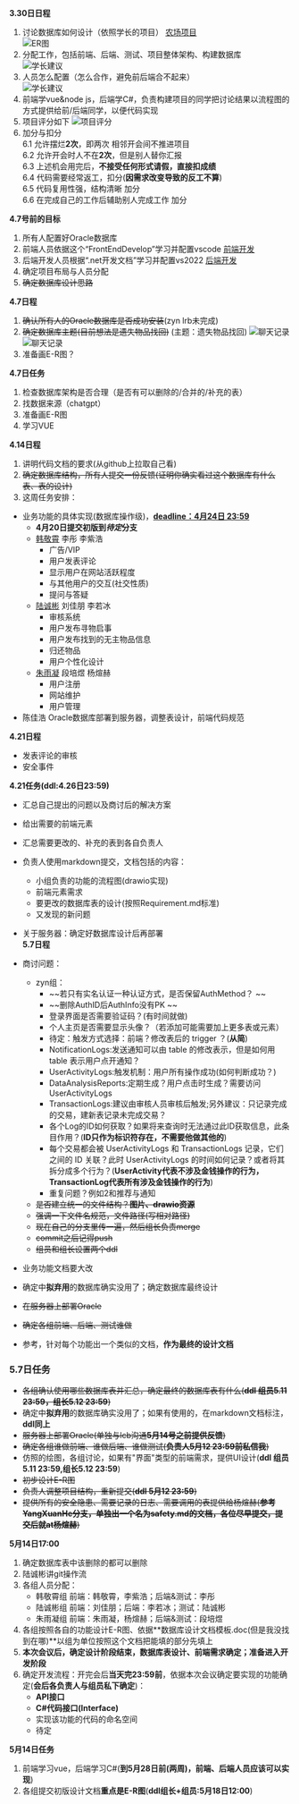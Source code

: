 **3.30日日程**
1. 讨论数据库如何设计（依照学长的项目）
[农场项目](../../Files/FarmManagement.pdf)  
![ER图](../../Images/ER_picture.png)  
2. 分配工作，包括前端、后端、测试、项目整体架构、构建数据库  
![学长建议](../../Images/PrimaryArrangement.png)  
3. 人员怎么配置（怎么合作，避免前后端合不起来）  
![学长建议](../../Images/PersonnelArrangement.png)  
4. 前端学vue&node js，后端学C#，负责构建项目的同学把讨论结果以流程图的方式提供给前/后端同学，以便代码实现
5. 项目评分如下
![项目评分](../../Images/Standard.jpg)  
6. 加分与扣分  
    6.1 允许摆烂**2次**，即两次 相邻开会间不推进项目  
    6.2 允许开会时人不在**2次**，但是别人替你汇报  
    6.3 上述机会用完后，**不接受任何形式请假，直接扣成绩**  
    6.4 代码需要经常返工，扣分(**因需求改变导致的反工不算**)  
    6.5 代码复用性强，结构清晰 加分  
    6.6 在完成自己的工作后辅助别人完成工作 加分  

**4.7号前的目标**
1. 所有人配置好Oracle数据库
2. 前端人员依据这个“FrontEndDevelop”学习并配置vscode
[前端开发](../../Files/FrontEndDevelop.pdf)
3. 后端开发人员根据“.net开发文档”学习并配置vs2022
[后端开发](../../Files/BackendDevelop.pdf)
4. 确定项目布局与人员分配
5. ~~确定数据库设计思路~~




**4.7日程**
1. ~~确认所有人的Oracle数据库是否成功安装~~(zyn lrb未完成)
2. ~~确定数据库主题(目前想法是遗失物品找回)~~ (主题：遗失物品找回)
![聊天记录](../../Images/ThemeSelection.png)
![聊天记录](../../Images/ThemeSelection2.png)
3. 准备画E-R图？

**4.7日任务**
1. 检查数据库架构是否合理（是否有可以删除的/合并的/补充的表）
2. 找数据来源（chatgpt）
3. 准备画E-R图
4. 学习VUE

**4.14日程**
1. 讲明代码文档的要求(从github上拉取自己看)
2. ~~确定数据库结构，所有人提交一份反馈(证明你确实看过这个数据库有什么表、表的设计)~~
3. 这周任务安排：
- 业务功能的具体实现(数据库操作级)，<u>**deadline：4月24日 23:59**</u>
    - **4月20日提交初版到*待定*分支**
    - <u>韩敬霄</u> 李彤 李紫浩  
        - 广告/VIP  
        - 用户发表评论  
        - 显示用户在网站活跃程度  
        - 与其他用户的交互(社交性质)  
        - 提问与答疑  
    - <u>陆诚彬</u> 刘佳朋 李若冰  
        - 审核系统  
        - 用户发布寻物启事  
        - 用户发布找到的无主物品信息  
        - 归还物品  
        - 用户个性化设计  
    - <u>朱雨凝</u> 段培煜 杨煊赫  
        - 用户注册  
        - 网站维护  
        - 用户管理  
- 陈佳浩 Oracle数据库部署到服务器，调整表设计，前端代码规范


**4.21日程**
- 发表评论的审核
- 安全事件

**4.21任务(ddl:4.26日23:59)**
- 汇总自己提出的问题以及商讨后的解决方案  
- 给出需要的前端元素  
- 汇总需要更改的、补充的表到各自负责人  
- 负责人使用markdown提交，文档包括的内容：  
    - 小组负责的功能的流程图(drawio实现)  
    - 前端元素需求  
    - 要更改的数据库表的设计(按照Requirement.md标准)  
    - 又发现的新问题  
- 关于服务器：确定好数据库设计后再部署  
**5.7日程**
- 商讨问题：
    - zyn组：  
        * ~~若只有实名认证一种认证方式，是否保留AuthMethod？  ~~
        * ~~删除AuthID后AuthInfo没有PK  ~~
        * 登录界面是否需要验证码？(有时间就做)  
        * 个人主页是否需要显示头像？（若添加可能需要加上更多表或元素）  
        - 待定：触发方式选择：前端？修改表后的 trigger ？(**从简**)  
        - NotificationLogs:发送通知可以由 table 的修改表示，但是如何用 table 表示用户点开通知？  
        - UserActivityLogs:触发机制：用户所有操作成功(如何判断成功？)  
        - DataAnalysisReports:定期生成？用户点击时生成？需要访问UserActivityLogs  
        - TransactionLogs:建议由审核人员审核后触发;另外建议：只记录完成的交易，建新表记录未完成交易？  
        -  各个Log的ID如何获取？如果将来查询时无法通过此ID获取信息，此条目作用？(**ID只作为标识符存在，不需要他做其他的**) 
        - 每个交易都会被 UserActivityLogs 和 TransactionLogs 记录，它们之间的 ID 关联？此时 UserActivityLogs 的时间如何记录？或者将其拆分成多个行为？(**UserActivity代表不涉及金钱操作的行为，TransactionLog代表所有涉及金钱操作的行为**)  
        - 重复问题？例如2和推荐与通知  
    - ~~是否建立统一的文件结构？**图片、drawio资源**~~  
    - ~~强调一下文件名规范，文件路径(写相对路径)~~  
    - ~~现在自己的分支里传一遍，然后组长负责merge~~  
    - ~~commit之后记得push~~  
    - ~~组员和组长设置两个ddl~~  

- 业务功能文档要大改
- 确定[](./DatabaseDesign.md)中**拟弃用**的数据库确实没用了；确定数据库最终设计  
- ~~在服务器上部署Oracle~~
- ~~确定各组前端、后端、测试谁做~~  
- 参考[](./HanJingXiaoBranch/广告及VIP.md)，针对每个功能出一个类似的文档，**作为最终的设计文档**

### 5.7日任务
- ~~各组确认使用哪些数据库表并汇总，确定最终的数据库表有什么(**ddl 组员5.11 23:59，组长5.12 23:59**)~~  
- 确定[](./DatabaseDesign.md)中**拟弃用**的数据库确实没用了；如果有使用的，在markdown文档标注，**ddl同上**  
- ~~服务器上部署Oracle(单独与lcb沟通**5月14号之前提供反馈**)~~  
- ~~确定各组谁做前端、谁做后端、谁做测试(**负责人5月12 23:59前私信我**)~~  
- 仿照[](./HanJingXiaoBranch/第一小组前端需要.md)的绘图，各组讨论，如果有"界面"类型的前端需求，提供UI设计(**ddl 组员5.11 23:59,组长5.12 23:59**)    
- ~~初步设计E-R图~~
- ~~负责人调整项目结构，重新提交(**ddl 5月12 23:59**)~~   
- ~~提供所有的安全隐患、需要记录的日志、需要调用的表提供给杨煊赫(**参考YangXuanHe分支，单独出一个名为safety.md的文档，各位尽早提交，提交后就at杨煊赫**)~~  

**5月14日17:00**
1) 确定数据库表中该删除的都可以删除  
1) 陆诚彬讲git操作流  
2) 各组人员分配：  
    - 韩敬霄组 前端：韩敬霄，李紫浩；后端&测试：李彤  
    - 陆诚彬组 前端：刘佳朋；后端：李若冰；测试：陆诚彬  
    - 朱雨凝组 前端：朱雨凝，杨煊赫；后端&测试：段培煜  
3) 各组按照各自的功能设计E-R图、依据**数据库设计文档模板.doc(但是我没找到在哪)**以组为单位按照这个文档把能填的部分先填上  
4) **本次会议后，确定设计阶段结束，数据库表设计、前端需求确定；准备进入开发阶段**  
5) 确定开发流程：开完会后**当天完23:59前**，依据本次会议确定要实现的功能确定(**会后各负责人与组员私下确定**)：  
    - **API接口**  
    - **C#代码接口(Interface)**  
    - 实现该功能的代码的命名空间  
    - 待定  
    
**5月14日任务**
1) 前端学习vue，后端学习C#(**到5月28日前(两周)，前端、后端人员应该可以实现**)  
2) 各组提交初版设计文档**重点是E-R图**(**ddl组长+组员:5月18日12:00**)  
